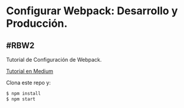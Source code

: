# Configurar Webpack: Desarrollo y Producción.
## #RBW2
Tutorial de Configuración de Webpack.

[Tutorial en Medium](https://medium.com/@rudyrocha/configurar-webpack-desarrollo-y-producci%C3%B3n-rbw2-6e6f51c66e5a)

Clona este repo y:
```sh
$ npm install
$ npm start
```
